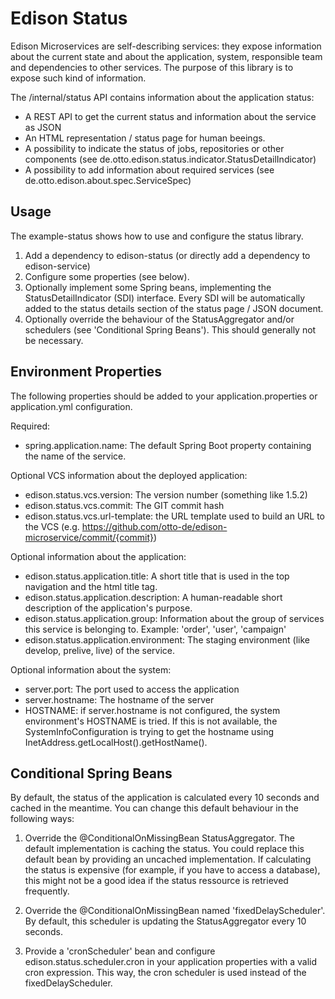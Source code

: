 # Edison Status

Edison Microservices are self-describing services: they expose information about the current state and about
the application, system, responsible team and dependencies to other services. The purpose of this library is
to expose such kind of information.

The /internal/status API contains information about the application status:
* A REST API to get the current status and information about the service as JSON
* An HTML representation / status page for human beeings.
* A possibility to indicate the status of jobs, repositories or other components
(see de.otto.edison.status.indicator.StatusDetailIndicator)
* A possibility to add information about required services (see de.otto.edison.about.spec.ServiceSpec)

## Usage

The example-status shows how to use and configure the status library.
1. Add a dependency to edison-status (or directly add a dependency to edison-service)
2. Configure some properties (see below).
3. Optionally implement some Spring beans, implementing the StatusDetailIndicator (SDI) interface. Every SDI will
be automatically added to the status details section of the status page / JSON document.
4. Optionally override the behaviour of the StatusAggregator and/or schedulers (see 'Conditional Spring Beans'). This
should generally not be necessary.

## Environment Properties

The following properties should be added to your application.properties or application.yml configuration.

Required:
* spring.application.name: The default Spring Boot property containing the name of the service.

Optional VCS information about the deployed application:
* edison.status.vcs.version: The version number (something like 1.5.2)
* edison.status.vcs.commit: The GIT commit hash
* edison.status.vcs.url-template: the URL template used to build an URL to the VCS
(e.g. https://github.com/otto-de/edison-microservice/commit/{commit})

Optional information about the application:
* edison.status.application.title: A short title that is used in the top navigation and the html title tag.
* edison.status.application.description: A human-readable short description of the application's purpose.
* edison.status.application.group: Information about the group of services this service is belonging to.
Example: 'order', 'user', 'campaign'
* edison.status.application.environment: The staging environment (like develop, prelive, live) of the service.

Optional information about the system:
* server.port: The port used to access the application
* server.hostname: The hostname of the server
* HOSTNAME: if server.hostname is not configured, the system environment's HOSTNAME is tried. If this is not available, 
the SystemInfoConfiguration is trying to get the hostname using InetAddress.getLocalHost().getHostName().

## Conditional Spring Beans

By default, the status of the application is calculated every 10 seconds and cached in the meantime. You
can change this default behaviour in the following ways:

1. Override the @ConditionalOnMissingBean StatusAggregator. The default implementation is caching the status. You
could replace this default bean by providing an uncached implementation. If calculating the status is expensive
(for example, if you have to access a database), this might not be a good idea if the status ressource is retrieved
frequently.

2. Override the @ConditionalOnMissingBean named 'fixedDelayScheduler'. By default, this scheduler is updating the
StatusAggregator every 10 seconds.

3. Provide a 'cronScheduler' bean and configure edison.status.scheduler.cron in your application properties with
a valid cron expression. This way, the cron scheduler is used instead of the fixedDelayScheduler.
